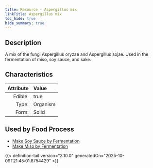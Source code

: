 ```yaml
---
title: Resource - Aspergillus mix
linkTitle: Aspergillus mix
toc_hide: true
hide_summary: true
---
```

<!-- This is generated by the MarsSim HelpGenertor, do not edit. -->

## Description
&#10;&#9;&#9;A mix of the fungi Aspergillus oryzae and &#10;&#9;&#9;Aspergillus sojae. Used in the fermentation of miso, soy sauce, and sake.

## Characteristics

| Attribute      | Value |
|--------:|:------|
|Edible:|true|
|Type:|Organism|
|Form:|Solid|
 



    
## Used by Food Process

- [Make Soy Sauce by Fermentation](/docs/definitions/food/make-soy-sauce-by-fermentation)
- [Make Miso by Fermentation](/docs/definitions/food/make-miso-by-fermentation)



{{< definition-tail version="3.10.0" generatedOn="2025-10-09T21:45:01.8754429" >}}


